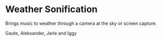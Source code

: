 # Weather Sonification
Brings music to weather through a camera at the sky or screen capture.

Gaute, Aleksander, Jarle and Iggy
